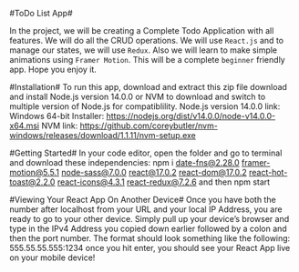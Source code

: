 #ToDo List App#

In the project, we will be creating a Complete Todo Application with all features. We will do all the CRUD operations. We will use `React.js` and to manage our states, we will use `Redux`. Also we will learn to make simple animations using `Framer Motion`. This will be a complete `beginner` friendly app. Hope you enjoy it.

#Installation#
To run this app, download and extract this zip file download and install Node.js version 14.0.0 or NVM to download and switch to multiple version of Node.js for compatiblility.
Node.js version 14.0.0 link: Windows 64-bit Installer: https://nodejs.org/dist/v14.0.0/node-v14.0.0-x64.msi
NVM link: https://github.com/coreybutler/nvm-windows/releases/download/1.1.11/nvm-setup.exe

#Getting Started#
In your code editor, open the folder and go to terminal and download these independencies:
npm i date-fns@2.28.0 framer-motion@5.5.1 node-sass@7.0.0 react@17.0.2 react-dom@17.0.2 react-hot-toast@2.2.0 react-icons@4.3.1 react-redux@7.2.6
and then
npm start

#Viewing Your React App On Another Device#
Once you have both the number after localhost from your URL and your local IP Address, you are ready to go to your other device. Simply pull up your device’s browser and type in the IPv4 Address you copied down earlier followed by a colon and then the port number. The format should look something like the following: 555.55.55.555:1234 once you hit enter, you should see your React App live on your mobile device!


